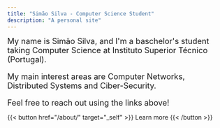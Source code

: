 ```yaml
---
title: "Simão Silva - Computer Science Student"
description: "A personal site"
---
```

<font size="4px"> My name is Simão Silva, and I'm a baschelor's student taking Computer Science at Instituto Superior Técnico (Portugal).
<p> My main interest areas are Computer Networks, Distributed Systems and Ciber-Security.
<p> Feel free to reach out using the links above!
</font>

<p>

{{< button href="/about/" target="_self" >}}
Learn more
{{< /button >}}



